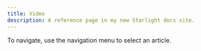 ```yaml
---
title: Video
description: A reference page in my new Starlight docs site.
---
```

To navigate, use the navigation menu to select an article.